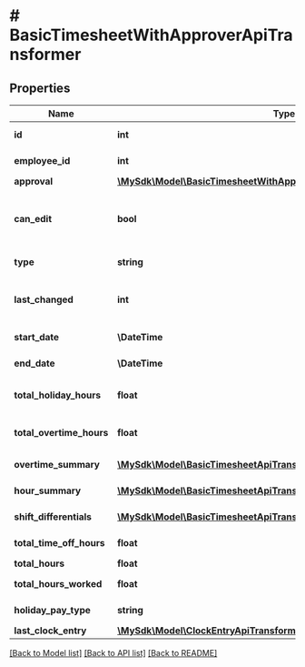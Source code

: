 # # BasicTimesheetWithApproverApiTransformer

## Properties

Name | Type | Description | Notes
------------ | ------------- | ------------- | -------------
**id** | **int** | Timesheet ID | [optional]
**employee_id** | **int** | Employee ID | [optional]
**approval** | [**\MySdk\Model\BasicTimesheetWithApproverApiTransformerAllOfApproval**](BasicTimesheetWithApproverApiTransformerAllOfApproval.md) |  | [optional]
**can_edit** | **bool** | Whether the timesheet can be edited | [optional]
**type** | **string** | Timesheet type | [optional]
**last_changed** | **int** | Timestamp when hours were last changed | [optional]
**start_date** | **\DateTime** | Period start date | [optional]
**end_date** | **\DateTime** | Period end date | [optional]
**total_holiday_hours** | **float** | Total holiday hours | [optional]
**total_overtime_hours** | **float** | Total overtime hours | [optional]
**overtime_summary** | [**\MySdk\Model\BasicTimesheetApiTransformerOvertimeSummaryInner[]**](BasicTimesheetApiTransformerOvertimeSummaryInner.md) | Overtime summary | [optional]
**hour_summary** | [**\MySdk\Model\BasicTimesheetApiTransformerHourSummaryInner[]**](BasicTimesheetApiTransformerHourSummaryInner.md) | Hour summary | [optional]
**shift_differentials** | [**\MySdk\Model\BasicTimesheetApiTransformerShiftDifferentialsInner[]**](BasicTimesheetApiTransformerShiftDifferentialsInner.md) | Shift differentials | [optional]
**total_time_off_hours** | **float** | Total time off hours | [optional]
**total_hours** | **float** | Total hours | [optional]
**total_hours_worked** | **float** | Total hours worked | [optional]
**holiday_pay_type** | **string** | Holiday pay type | [optional]
**last_clock_entry** | [**\MySdk\Model\ClockEntryApiTransformer**](ClockEntryApiTransformer.md) |  | [optional]

[[Back to Model list]](../../README.md#models) [[Back to API list]](../../README.md#endpoints) [[Back to README]](../../README.md)
